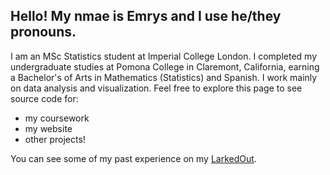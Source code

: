 ## Hello! My nmae is Emrys and I use he/they pronouns.

I am an MSc Statistics student at Imperial College London. I completed my undergraduate studies at Pomona College in Claremont, California, earning a Bachelor's of Arts in Mathematics (Statistics) and Spanish. I work mainly on data analysis and visualization. Feel free to explore this page to see source code for:
- my coursework
- my website
- other projects!
  
You can see some of my past experience on my [LarkedOut](https://www.linkedin.com/in/emrys-king/).

<!--
**egkegk/egkegk** is a ✨ _special_ ✨ repository because its `README.md` (this file) appears on your GitHub profile.

Here are some ideas to get you started:

- 🔭 I’m currently working on ...
- 🌱 I’m currently learning ...
- 👯 I’m looking to collaborate on ...
- 🤔 I’m looking for help with ...
- 💬 Ask me about ...
- 📫 How to reach me: ...
- 😄 Pronouns: ...
- ⚡ Fun fact: ...
-->
